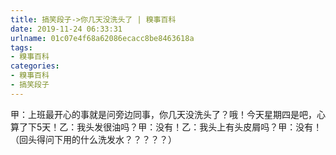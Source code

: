 ```yaml
---
title: 搞笑段子->你几天没洗头了 | 糗事百科
date: 2019-11-24 06:33:31
urlname: 01c07e4f68a62086ecacc8be8463618a
tags: 
- 糗事百科
categories:
- 糗事百科
- 搞笑段子
---
```

甲：上班最开心的事就是问旁边同事，你几天没洗头了？哦！今天星期四是吧，心算了下5天！乙：我头发很油吗？甲：没有！乙：我头上有头皮屑吗？甲：没有！（回头得问下用的什么洗发水？？？？？）


